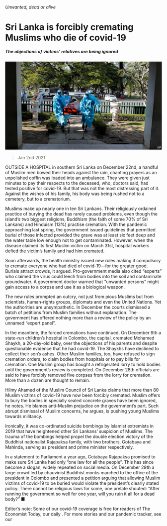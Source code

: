 ###### Unwanted, dead or alive

# Sri Lanka is forcibly cremating Muslims who die of covid-19 

##### The objections of victims’ relatives are being ignored 

![image](images/20210102_ASP501.jpg) 

> Jan 2nd 2021 


OUTSIDE A HOSPITAL in southern Sri Lanka on December 22nd, a handful of Muslim men bowed their heads against the rain, chanting prayers as an unpolished coffin was loaded into an ambulance. They were given just minutes to pay their respects to the deceased, who, doctors said, had tested positive for covid-19. But that was not the most distressing part of it. Against the wishes of his family, his body was being rushed not to a cemetery, but to a crematorium.


Muslims make up nearly one in ten Sri Lankans. Their religiously ordained practice of burying the dead has rarely caused problems, even though the island’s two biggest religions, Buddhism (the faith of some 70% of Sri Lankans) and Hinduism (13%) practise cremation. With the pandemic approaching last spring, the government issued guidelines that permitted burial of those infected provided the grave was at least six feet deep and the water table low enough not to get contaminated. However, when the disease claimed its first Muslim victim on March 31st, hospital workers defied the victim’s family and had him cremated.



Soon afterwards, the health ministry issued new rules making it compulsory to cremate everyone who had died of covid-19—for the greater good. Burials attract crowds, it argued. Pro-government media also cited “experts” who claimed the virus could leech from bodies into the soil and contaminate groundwater. A government doctor warned that “unwanted persons” might gain access to a corpse and use it as a biological weapon.


The new rules prompted an outcry, not just from pious Muslims but from scientists, human-rights groups, diplomats and even the United Nations. Yet the authorities are unsympathetic. In December the courts dismissed a batch of petitions from Muslim families without explanation. The government has offered nothing more than a review of the policy by an unnamed “expert panel”.


In the meantime, the forced cremations have continued. On December 9th a state-run children’s hospital in Colombo, the capital, cremated Mohamed Shaykh, a 20-day-old baby, over the objections of his parents and despite questionable evidence that he had covid-19. The Shaykhs have declined to collect their son’s ashes. Other Muslim families, too, have refused to sign cremation orders, to claim bodies from hospitals or to pay bills for cremation. One Muslim group has bought a refrigerated lorry to hold bodies until the government’s review is completed. On December 28th officials are said to have forcibly removed five corpses from the lorry for cremation. More than a dozen are thought to remain.


Hilmy Ahamed of the Muslim Council of Sri Lanka claims that more than 80 Muslim victims of covid-19 have now been forcibly cremated. Muslim offers to bury the bodies in specially sealed concrete graves have been ignored, he notes. He blames anti-Muslim prejudice on the government’s part. Such abrupt dismissal of Muslim concerns, he argues, is pushing young Muslims towards militancy.


Ironically, it was co-ordinated suicide bombings by Islamist extremists in 2019 that have heightened other Sri Lankans’ suspicion of Muslims. The trauma of the bombings helped propel the double election victory of the Buddhist nationalist Rajapaksa family, with two brothers, Gotabaya and Mahinda, serving as president and prime minister respectively.


In a statement to Parliament a year ago, Gotabaya Rajapaksa promised to make sure Sri Lanka had only “one law for all the people”. This has since become a slogan, widely repeated on social media. On December 29th a large crowd led by chauvinist Buddhist monks marched to the office of the president in Colombo and presented a petition arguing that allowing Muslim victims of covid-19 to be buried would violate the president’s clearly stated policy. There cannot be religious laws for some, one prelate shouted: “After running the government so well for one year, will you ruin it all for a dead body?” ■


Editor’s note: Some of our covid-19 coverage is free for readers of The Economist Today, our daily . For more stories and our pandemic tracker, see our 


